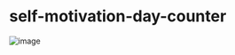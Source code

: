 # self-motivation-day-counter

![image](https://user-images.githubusercontent.com/97422448/209242656-95dbb4b3-e626-4ca4-a344-4de2975ca614.png)
